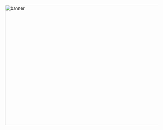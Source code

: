 <img width="1584" height="396" alt="banner" src="https://github.com/user-attachments/assets/6df1e7fa-346b-460c-9056-51b567860252" />
